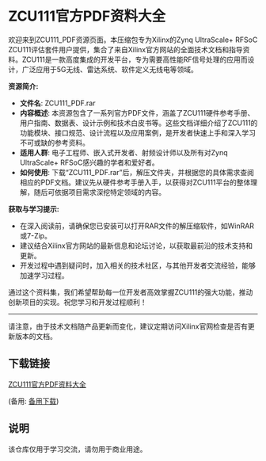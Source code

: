 # ZCU111官方PDF资料大全

欢迎来到ZCU111_PDF资源页面。本压缩包专为Xilinx的Zynq UltraScale+ RFSoC ZCU111评估套件用户提供，集合了来自Xilinx官方网站的全面技术文档和指导资料。ZCU111是一款高度集成的开发平台，专为需要高性能RF信号处理的应用而设计，广泛应用于5G无线、雷达系统、软件定义无线电等领域。

**资源简介:**
- **文件名**: ZCU111_PDF.rar
- **内容概述**: 本资源包含了一系列官方PDF文件，涵盖了ZCU111硬件参考手册、用户指南、数据表、设计示例和技术白皮书等。这些文档详细介绍了ZCU111的功能模块、接口规范、设计流程以及应用案例，是开发者快速上手和深入学习不可或缺的参考资料。
- **适用人群**: 电子工程师、嵌入式开发者、射频设计师以及所有对Zynq UltraScale+ RFSoC感兴趣的学者和爱好者。
- **如何使用**: 下载“ZCU111_PDF.rar”后，解压文件夹，并根据您的具体需求查阅相应的PDF文档。建议先从硬件参考手册入手，以获得对ZCU111平台的整体理解，随后可依据项目需求深挖特定领域的内容。

**获取与学习提示:**
- 在深入阅读前，请确保您已安装可以打开RAR文件的解压缩软件，如WinRAR或7-Zip。
- 建议结合Xilinx官方网站的最新信息和论坛讨论，以获取最前沿的技术支持和更新。
- 开发过程中遇到疑问时，加入相关的技术社区，与其他开发者交流经验，能够加速学习过程。

通过这个资料集，我们希望帮助每一位开发者高效掌握ZCU111的强大功能，推动创新项目的实现。祝您学习和开发过程顺利！

---

请注意，由于技术文档随产品更新而变化，建议定期访问Xilinx官网检查是否有更 新版本的文档。

## 下载链接
[ZCU111官方PDF资料大全](https://pan.quark.cn/s/0521b45130b7) 

(备用: [备用下载](https://pan.baidu.com/s/1-2Bpk4OOdJhlw0frIqUmEw?pwd=1234))

## 说明

该仓库仅用于学习交流，请勿用于商业用途。
